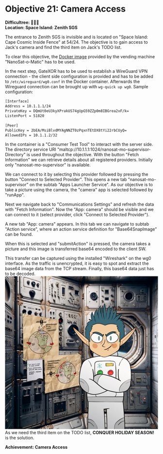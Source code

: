 # Objective 21: Camera Access
**Difficultree: 🎄🎄🎄**  
**Location: Space Island: Zenith SGS**

The entrance to Zenith SGS is invisible and is located on "Space Island: Cape Cosmic Inside Fence" at 54/24.
The objective is to gain access to Jack's camera and find the third item on Jack's TODO list.

To clear this objective, the [Docker image](https://www.holidayhackchallenge.com/2023/client_container.zip) provided by the vending machine "NanoSat-o-Matic" has to be used.

In the next step, GateXOR has to be used to establish a WireGuard VPN connection - the client side configuration is provided and has to be added to `/etc/wireguard/wg0.conf` in the Docker container. Afterwards the Wireguard connection can be brought up with `wg-quick up wg0`.
Sample configuration:
```
[Interface]
Address = 10.1.1.1/24
PrivateKey = DQmUt0eU3kyXPrakUS74gUpG59ZZp0m8IBGrea2xF/k=
ListenPort = 51820

[Peer]
PublicKey = 2bEA/MsiBlvdMYAgNNZT0zPqxnTEtDX8tYi22rbCUyQ=
AllowedIPs = 10.1.1.2/32
```

In the container is a "Consumer Test Tool" to interact with the server side.
The directory service URI "maltcp://10.1.1.1:1024/nanosat-mo-supervisor-Directory" is used throughout the objective.
With the button "Fetch Information" we can retrieve details about all registered providers. Initially only "nanosat-mo-supervisor" is available.

We can connect to it by selecting this provider followed by pressing the button "Connect to Selected Provider".
This opens a new tab "nanosat-mo-supervisor" on the subtab "Apps Launcher Service".
As our objective is to take a picture using the camera, the "camera" app is selected followed by "runApp".

Next we navigate back to "Communications Settings" and refresh the data with "Fetch Information". Now the "App: camera" should be visible and we can connect to it (select provider, click "Connect to Selected Provider").

A new tab "App: camera" appears. In this tab we can navigate to subtab "Action service", where an action service definition for "Base64SnapImage" can be found.

When this is selected and "submitAction" is pressed, the camera takes a picture and this image is transferred base64 encoded to the client SW.

This transfer can be captured using the installed "Wireshark" on the wg0 interface. As the traffic is unencrypted, it is easy to spot and extract the base64 image data from the TCP stream.
Finally, this base64 data just has to be decoded.
![Camera image](image.jpg)
As we need the third item on the TODO list, **CONQUER HOLIDAY SEASON!** is the solution.

**Achievement: Camera Access**
<!--stackedit_data:
eyJoaXN0b3J5IjpbLTQyNjg0MTYzNywtMjA5MzY4NTA2MiwzNT
Y4NTk1OTQsMTMyMzU2NjYzMiwtNzQ4MjgzNTk5LC03NDgyODM1
OTksNzM2MDg0MDg1LDIwNDgxMDg5MTIsLTIwMTAxOTI2M119
-->
